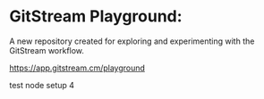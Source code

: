 # GitStream Playground:

A new repository created for exploring and experimenting with the GitStream workflow.

https://app.gitstream.cm/playground

test node setup 4